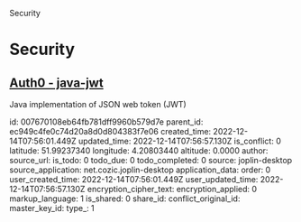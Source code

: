Security

# Security

## [**Auth0 - java-jwt**](https://github.com/auth0/java-jwt)
Java implementation of JSON web token (JWT)

id: 007670108eb64fb781dff9960b579d7e
parent_id: ec949c4fe0c74d20a8d0d804383f7e06
created_time: 2022-12-14T07:56:01.449Z
updated_time: 2022-12-14T07:56:57.130Z
is_conflict: 0
latitude: 51.99237340
longitude: 4.20803440
altitude: 0.0000
author: 
source_url: 
is_todo: 0
todo_due: 0
todo_completed: 0
source: joplin-desktop
source_application: net.cozic.joplin-desktop
application_data: 
order: 0
user_created_time: 2022-12-14T07:56:01.449Z
user_updated_time: 2022-12-14T07:56:57.130Z
encryption_cipher_text: 
encryption_applied: 0
markup_language: 1
is_shared: 0
share_id: 
conflict_original_id: 
master_key_id: 
type_: 1